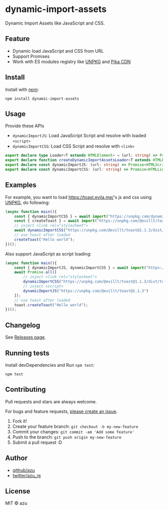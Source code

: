 # dynamic-import-assets

Dynamic Import Assets like JavaScript and CSS.

## Feature

- Dynamic load JavaScript and CSS from URL
- Support Promises
- Work with ES modules registry like [UNPKG](https://unpkg.com/) and [Pika CDN](https://www.pika.dev/cdn)

## Install

Install with [npm](https://www.npmjs.com/):

    npm install dynamic-import-assets


## Usage

Provide these APIs

- `dynamicImportJS`: Load JavaScript Script and resolve with loaded `<script>`
- `dynamicImportCSS`: Load CSS Script and resolve with `<link>`

```ts
export declare type Loader<T extends HTMLElement> = (url: string) => Promise<T>;
export declare function createDynamicImportAssetsLoader<T extends HTMLElement>(loader: Loader<T>): (url: string) => Promise<T>;
export declare const dynamicImportJS: (url: string) => Promise<HTMLScriptElement>;
export declare const dynamicImportCSS: (url: string) => Promise<HTMLLinkElement>;
```

## Examples

For example, you want to load <https://toast.evila.me/>'s js and css using [UNPKG](https://unpkg.com/), do following:

```js
(async function main(){
    const { dynamicImportCSS } = await import("https://unpkg.com/dynamic-import-assets@^1.0.0?module");
    const { createToast } = await import("https://unpkg.com/@evillt/toast@1.1.3?module");
    // inject <link rel="stylesheet">
    await dynamicImportCSS("https://unpkg.com/@evillt/toast@1.1.3/dist/toast.min.css");
    // use toast after loaded 
    createToast("Hello world");
})();
```

Also support JavaScript as script loading:

```js
(async function main(){
    const { dynamicImportJS, dynamicImportCSS } = await import("https://unpkg.com/dynamic-import-assets@^1.0.0?module");
    await Promise.all([
        // inject <link rel="stylesheet">
        dynamicImportCSS("https://unpkg.com/@evillt/toast@1.1.3/dist/toast.min.css"),
        // inject <script>
        dynamicImportJS("https://unpkg.com/@evillt/toast@1.1.3")
    ]);
    // use toast after loaded 
    toast.createToast("Hello world");
})();
```


## Changelog

See [Releases page](https://github.com/azu/dynamic-import-assets/releases).

## Running tests

Install devDependencies and Run `npm test`:

    npm test

## Contributing

Pull requests and stars are always welcome.

For bugs and feature requests, [please create an issue](https://github.com/azu/dynamic-import-assets/issues).

1. Fork it!
2. Create your feature branch: `git checkout -b my-new-feature`
3. Commit your changes: `git commit -am 'Add some feature'`
4. Push to the branch: `git push origin my-new-feature`
5. Submit a pull request :D

## Author

- [github/azu](https://github.com/azu)
- [twitter/azu_re](https://twitter.com/azu_re)

## License

MIT © azu
